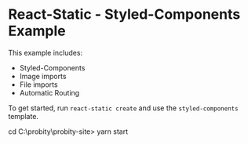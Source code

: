 # React-Static - Styled-Components Example

This example includes:
- Styled-Components
- Image imports
- File imports
- Automatic Routing

To get started, run `react-static create` and use the `styled-components` template.




cd C:\probity\probity-site>
yarn start
